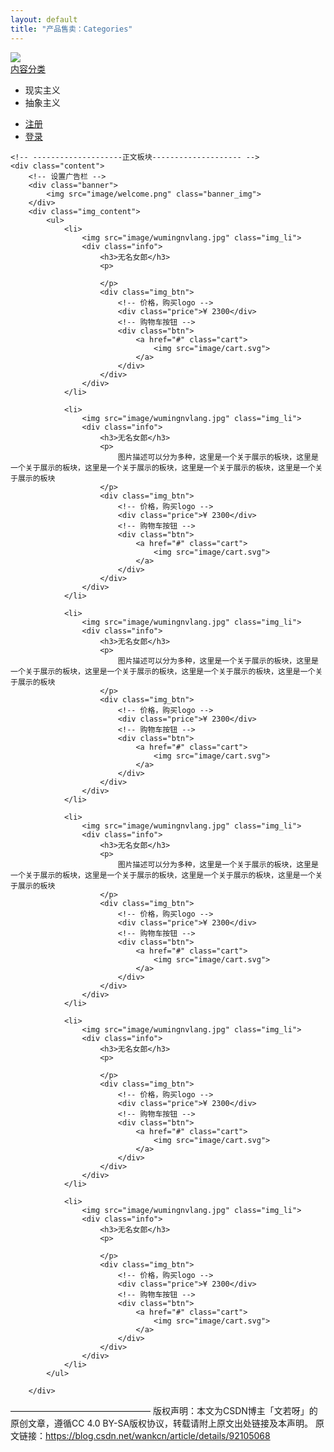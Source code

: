 ```yaml
---
layout: default
title: "产品售卖：Categories"
---
```

<head>
	<meta charset="utf-8">
	<title>商城</title>
	<link rel="stylesheet" type="text/css" href="css/index.css">
	<script type="text/javascript" src="js/index.js"></script>
</head>
<body>
	<!-- --------------------页眉板块-------------------- -->
	<div class="header">
		<!-- 设置logo -->
		<div class="logo">
			<img src="image/logo.png">
		</div>
		<!-- 设置菜单 -->
		<div class="menu" onmouseleave="show_menu1()">  
			<div class="menu_title" onclick="show_menu()">
				<a href="#">内容分类</a></div>
			<ul id="menu1" >
				<li>现实主义</li>
				<li>抽象主义</li>
			</ul>
		</div>
		<!-- 设置用户登录 -->
		<div class="auth">
			<ul>
				<li><a href="#">注册</a></li>
				<li><a href="#">登录</a></li>
			</ul>
		</div>
	</div>

	<!-- --------------------正文板块-------------------- -->
	<div class="content">
		<!-- 设置广告栏 -->
		<div class="banner">
			<img src="image/welcome.png" class="banner_img">
		</div>
		<div class="img_content">
			<ul>
				<li>
					<img src="image/wumingnvlang.jpg" class="img_li">
					<div class="info">
						<h3>无名女郎</h3>
						<p>
							
						</p>
						<div class="img_btn"> 
							<!-- 价格，购买logo -->
							<div class="price">¥ 2300</div>
							<!-- 购物车按钮 -->
							<div class="btn">
								<a href="#" class="cart">
									<img src="image/cart.svg">
								</a>
							</div>
						</div>
					</div>
				</li>

				<li>
					<img src="image/wumingnvlang.jpg" class="img_li">
					<div class="info">
						<h3>无名女郎</h3>
						<p>
							图片描述可以分为多种，这里是一个关于展示的板块，这里是一个关于展示的板块，这里是一个关于展示的板块，这里是一个关于展示的板块，这里是一个关于展示的板块
						</p>
						<div class="img_btn"> 
							<!-- 价格，购买logo -->
							<div class="price">¥ 2300</div>
							<!-- 购物车按钮 -->
							<div class="btn">
								<a href="#" class="cart">
									<img src="image/cart.svg">
								</a>
							</div>
						</div>
					</div>
				</li>

				<li>
					<img src="image/wumingnvlang.jpg" class="img_li">
					<div class="info">
						<h3>无名女郎</h3>
						<p>
							图片描述可以分为多种，这里是一个关于展示的板块，这里是一个关于展示的板块，这里是一个关于展示的板块，这里是一个关于展示的板块，这里是一个关于展示的板块
						</p>
						<div class="img_btn"> 
							<!-- 价格，购买logo -->
							<div class="price">¥ 2300</div>
							<!-- 购物车按钮 -->
							<div class="btn">
								<a href="#" class="cart">
									<img src="image/cart.svg">
								</a>
							</div>
						</div>
					</div>
				</li>

				<li>
					<img src="image/wumingnvlang.jpg" class="img_li">
					<div class="info">
						<h3>无名女郎</h3>
						<p>
							图片描述可以分为多种，这里是一个关于展示的板块，这里是一个关于展示的板块，这里是一个关于展示的板块，这里是一个关于展示的板块，这里是一个关于展示的板块
						</p>
						<div class="img_btn"> 
							<!-- 价格，购买logo -->
							<div class="price">¥ 2300</div>
							<!-- 购物车按钮 -->
							<div class="btn">
								<a href="#" class="cart">
									<img src="image/cart.svg">
								</a>
							</div>
						</div>
					</div>
				</li>

				<li>
					<img src="image/wumingnvlang.jpg" class="img_li">
					<div class="info">
						<h3>无名女郎</h3>
						<p>
							
						</p>
						<div class="img_btn"> 
							<!-- 价格，购买logo -->
							<div class="price">¥ 2300</div>
							<!-- 购物车按钮 -->
							<div class="btn">
								<a href="#" class="cart">
									<img src="image/cart.svg">
								</a>
							</div>
						</div>
					</div>
				</li>

				<li>
					<img src="image/wumingnvlang.jpg" class="img_li">
					<div class="info">
						<h3>无名女郎</h3>
						<p>
							
						</p>
						<div class="img_btn"> 
							<!-- 价格，购买logo -->
							<div class="price">¥ 2300</div>
							<!-- 购物车按钮 -->
							<div class="btn">
								<a href="#" class="cart">
									<img src="image/cart.svg">
								</a>
							</div>
						</div>
					</div>
				</li>
			</ul>
			
		</div>
————————————————
版权声明：本文为CSDN博主「文若呀」的原创文章，遵循CC 4.0 BY-SA版权协议，转载请附上原文出处链接及本声明。
原文链接：https://blog.csdn.net/wankcn/article/details/92105068
